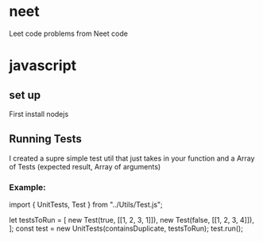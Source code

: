 # neet

Leet code problems from Neet code

# javascript

## set up

First install nodejs

## Running Tests

I created a supre simple test util that just takes in your function and a Array of Tests (expected result, Array of arguments)

### Example:

import { UnitTests, Test } from "../Utils/Test.js";

let testsToRun = [
new Test(true, [[1, 2, 3, 1]]),
new Test(false, [[1, 2, 3, 4]]),
];
const test = new UnitTests(containsDuplicate, testsToRun);
test.run();
